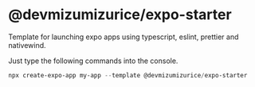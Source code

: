 # @devmizumizurice/expo-starter

Template for launching expo apps using typescript, eslint, prettier and nativewind.

Just type the following commands into the console.

```powershell
npx create-expo-app my-app --template @devmizumizurice/expo-starter
```
